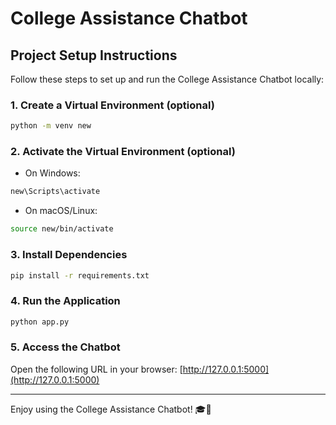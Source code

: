 # College Assistance Chatbot

## Project Setup Instructions

Follow these steps to set up and run the College Assistance Chatbot locally:

### 1. Create a Virtual Environment (optional)
```sh
python -m venv new
```

### 2. Activate the Virtual Environment (optional)
- On Windows:
```sh
new\Scripts\activate
```
- On macOS/Linux:
```sh
source new/bin/activate
```

### 3. Install Dependencies
```sh
pip install -r requirements.txt
```

### 4. Run the Application
```sh
python app.py
```

### 5. Access the Chatbot
Open the following URL in your browser:
[http://127.0.0.1:5000](http://127.0.0.1:5000)

---


Enjoy using the College Assistance Chatbot! 🎓🤖

